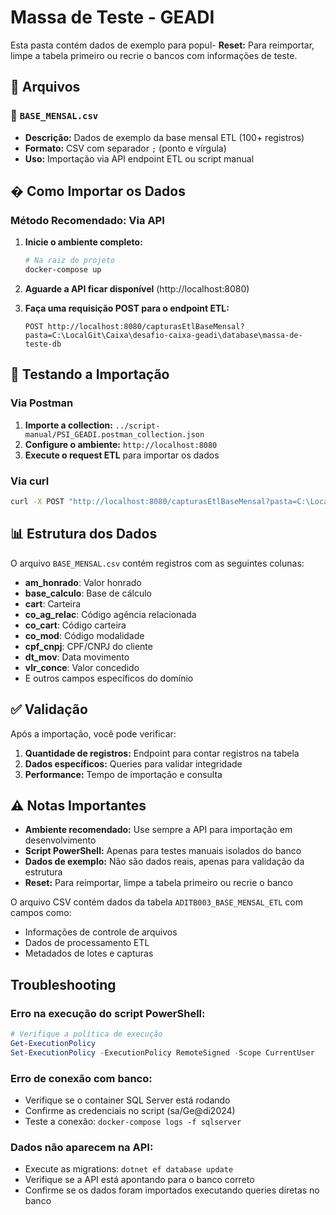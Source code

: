 # Massa de Teste - GEADI

Esta pasta contém dados de exemplo para popul- **Reset:** Para reimportar, limpe a tabela primeiro ou recrie o bancos com informações de teste.

## 📁 Arquivos

### 📄 `BASE_MENSAL.csv`
- **Descrição:** Dados de exemplo da base mensal ETL (100+ registros)
- **Formato:** CSV com separador `;` (ponto e vírgula)
- **Uso:** Importação via API endpoint ETL ou script manual

## � Como Importar os Dados

### **Método Recomendado: Via API**

1. **Inicie o ambiente completo:**
   ```bash
   # Na raiz do projeto
   docker-compose up
   ```

2. **Aguarde a API ficar disponível** (http://localhost:8080)

3. **Faça uma requisição POST para o endpoint ETL:**
   ```http
   POST http://localhost:8080/capturasEtlBaseMensal?pasta=C:\LocalGit\Caixa\desafio-caixa-geadi\database\massa-de-teste-db
   ```

## 🧪 Testando a Importação

### **Via Postman**
1. **Importe a collection:** `../script-manual/PSI_GEADI.postman_collection.json`
2. **Configure o ambiente:** `http://localhost:8080`
3. **Execute o request ETL** para importar os dados

### **Via curl**
```bash
curl -X POST "http://localhost:8080/capturasEtlBaseMensal?pasta=C:\LocalGit\Caixa\desafio-caixa-geadi\database\massa-de-teste-db"
```

## 📊 Estrutura dos Dados

O arquivo `BASE_MENSAL.csv` contém registros com as seguintes colunas:
- **am_honrado**: Valor honrado
- **base_calculo**: Base de cálculo
- **cart**: Carteira
- **co_ag_relac**: Código agência relacionada
- **co_cart**: Código carteira
- **co_mod**: Código modalidade
- **cpf_cnpj**: CPF/CNPJ do cliente
- **dt_mov**: Data movimento
- **vlr_conce**: Valor concedido
- E outros campos específicos do domínio

## ✅ Validação

Após a importação, você pode verificar:
1. **Quantidade de registros:** Endpoint para contar registros na tabela
2. **Dados específicos:** Queries para validar integridade
3. **Performance:** Tempo de importação e consulta

## ⚠️ Notas Importantes

- **Ambiente recomendado:** Use sempre a API para importação em desenvolvimento
- **Script PowerShell:** Apenas para testes manuais isolados do banco
- **Dados de exemplo:** Não são dados reais, apenas para validação da estrutura
- **Reset:** Para reimportar, limpe a tabela primeiro ou recrie o banco

O arquivo CSV contém dados da tabela `ADITB003_BASE_MENSAL_ETL` com campos como:
- Informações de controle de arquivos
- Dados de processamento ETL
- Metadados de lotes e capturas

## Troubleshooting

### Erro na execução do script PowerShell:
```powershell
# Verifique a política de execução
Get-ExecutionPolicy
Set-ExecutionPolicy -ExecutionPolicy RemoteSigned -Scope CurrentUser
```

### Erro de conexão com banco:
- Verifique se o container SQL Server está rodando
- Confirme as credenciais no script (sa/Ge@di2024)
- Teste a conexão: `docker-compose logs -f sqlserver`

### Dados não aparecem na API:
- Execute as migrations: `dotnet ef database update`
- Verifique se a API está apontando para o banco correto
- Confirme se os dados foram importados executando queries diretas no banco
